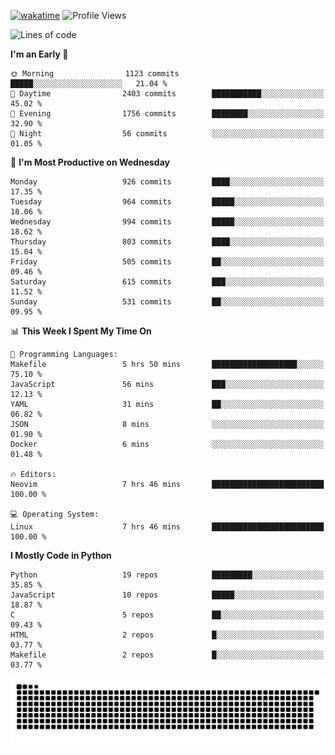 [![wakatime](https://wakatime.com/badge/user/b920b284-3cde-4cd4-b72e-f7f22d050b16.svg)](https://wakatime.com/@b920b284-3cde-4cd4-b72e-f7f22d050b16)
![Profile Views](http://img.shields.io/badge/Profile%20Views-4586-blue)
<!--START_SECTION:waka-->
![Lines of code](https://img.shields.io/badge/From%20Hello%20World%20I%27ve%20Written-5.2%20million%20lines%20of%20code-blue)

**I'm an Early 🐤** 

```text
🌞 Morning                1123 commits        █████░░░░░░░░░░░░░░░░░░░░   21.04 % 
🌆 Daytime                2403 commits        ███████████░░░░░░░░░░░░░░   45.02 % 
🌃 Evening                1756 commits        ████████░░░░░░░░░░░░░░░░░   32.90 % 
🌙 Night                  56 commits          ░░░░░░░░░░░░░░░░░░░░░░░░░   01.05 % 
```
📅 **I'm Most Productive on Wednesday** 

```text
Monday                   926 commits         ████░░░░░░░░░░░░░░░░░░░░░   17.35 % 
Tuesday                  964 commits         █████░░░░░░░░░░░░░░░░░░░░   18.06 % 
Wednesday                994 commits         █████░░░░░░░░░░░░░░░░░░░░   18.62 % 
Thursday                 803 commits         ████░░░░░░░░░░░░░░░░░░░░░   15.04 % 
Friday                   505 commits         ██░░░░░░░░░░░░░░░░░░░░░░░   09.46 % 
Saturday                 615 commits         ███░░░░░░░░░░░░░░░░░░░░░░   11.52 % 
Sunday                   531 commits         ██░░░░░░░░░░░░░░░░░░░░░░░   09.95 % 
```


📊 **This Week I Spent My Time On** 

```text
💬 Programming Languages: 
Makefile                 5 hrs 50 mins       ███████████████████░░░░░░   75.10 % 
JavaScript               56 mins             ███░░░░░░░░░░░░░░░░░░░░░░   12.13 % 
YAML                     31 mins             ██░░░░░░░░░░░░░░░░░░░░░░░   06.82 % 
JSON                     8 mins              ░░░░░░░░░░░░░░░░░░░░░░░░░   01.90 % 
Docker                   6 mins              ░░░░░░░░░░░░░░░░░░░░░░░░░   01.48 % 

🔥 Editors: 
Neovim                   7 hrs 46 mins       █████████████████████████   100.00 % 

💻 Operating System: 
Linux                    7 hrs 46 mins       █████████████████████████   100.00 % 
```

**I Mostly Code in Python** 

```text
Python                   19 repos            █████████░░░░░░░░░░░░░░░░   35.85 % 
JavaScript               10 repos            █████░░░░░░░░░░░░░░░░░░░░   18.87 % 
C                        5 repos             ██░░░░░░░░░░░░░░░░░░░░░░░   09.43 % 
HTML                     2 repos             █░░░░░░░░░░░░░░░░░░░░░░░░   03.77 % 
Makefile                 2 repos             █░░░░░░░░░░░░░░░░░░░░░░░░   03.77 % 
```




<!--END_SECTION:waka-->
![Snake animation](https://raw.githubusercontent.com/timmypidashev/timmypidashev/main/commits.svg)
